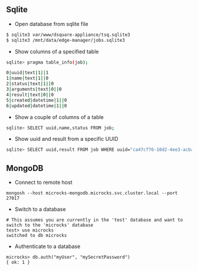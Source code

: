 ## Sqlite

- Open database from sqlite file

```bash
$ sqlite3 var/www/dsquare-appliance/tsq.sqlite3
$ sqlite3 /mnt/data/edge-manager/jobs.sqlite3
```

- Show columns of a specified table

```bash
sqlite> pragma table_info(job);

0|uuid|text|1||1
1|name|text|1||0
2|status|text|1||0
3|arguments|text|0||0
4|result|text|0||0
5|created|datetime|1||0
6|updated|datetime|1||0
```

- Show a couple of columns of a table

```bash
sqlite> SELECT uuid,name,status FROM job;
```

- Show uuid and result from a specific UUID

```bash
sqlite> SELECT uuid,result FROM job WHERE uuid="ca47cf76-10d2-4ee3-acba-e6db6964568f";
```

## MongoDB

- Connect to remote host

```console
mongosh --host microcks-mongodb.microcks.svc.cluster.local --port 27017
```

- Switch to a database

```console
# This assumes you are currently in the 'test' database and want to switch to the 'microcks' database
test> use microcks
switched to db microcks
```

- Authenticate to a database

```console
microcks> db.auth("myUser", "mySecretPassword")
{ ok: 1 }
```